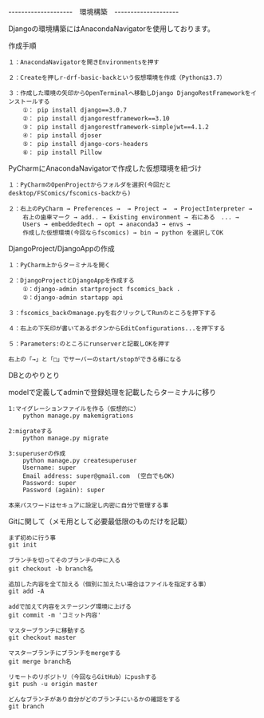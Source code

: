 --------------------　環境構築　--------------------

Djangoの環境構築にはAnacondaNavigatorを使用しております。


作成手順

    １：AnacondaNavigatorを開きEnvironmentsを押す
    
    ２：Createを押しr-drf-basic-backという仮想環境を作成（Pythonは3.7）
    
    ３：作成した環境の矢印からOpenTerminalへ移動しDjango DjangoRestFrameworkをインストールする
        ①： pip install django==3.0.7
        ②： pip install djangorestframework==3.10
        ③： pip install djangorestframework-simplejwt==4.1.2
        ④： pip install djoser
        ⑤： pip install django-cors-headers
        ⑥： pip install Pillow


PyCharmにAnacondaNavigatorで作成した仮想環境を紐づけ

    １：PyCharmのOpenProjectからフォルダを選択(今回だとdesktop/FSComics/fscomics-backから)
    
    ２：右上のPyCharm → Preferences →  → Project →  → ProjectInterpreter → 
        右上の歯車マーク → add.. → Existing environment → 右にある　... →
        Users → embeddedtech → opt → anaconda3 → envs →
        作成した仮想環境(今回ならfscomics) → bin → python を選択してOK
        
        
DjangoProject/DjangoAppの作成

    １：PyCharm上からターミナルを開く
    
    ２：DjangoProjectとDjangoAppを作成する
        ①：django-admin startproject fscomics_back .
        ②：django-admin startapp api
        
    ３：fscomics_backのmanage.pyを右クリックしてRunのところを押下する
    
    ４：右上の下矢印が書いてあるボタンからEditConfigurations...を押下する
    
    ５：Parameters:のところにrunserverと記載しOKを押す
    
    右上の「→」と「□」でサーバーのstart/stopができる様になる
    
    
DBとのやりとり

modelで定義してadminで登録処理を記載したらターミナルに移り

    1:マイグレーションファイルを作る（仮想的に）
        python manage.py makemigrations
    
    2:migrateする
        python manage.py migrate
        
    3:superuserの作成
        python manage.py createsuperuser
        Username: super
        Email address: super@gmail.com  (空白でもOK)
        Password: super
        Password (again): super
        
    本来パスワードはセキュアに設定し内密に自分で管理する事



Gitに関して（メモ用として必要最低限のものだけを記載）

    まず初めに行う事
    git init
    
    ブランチを切ってそのブランチの中に入る
    git checkout -b branch名
    
    追加した内容を全て加える（個別に加えたい場合はファイルを指定する事）
    git add -A
    
    addで加えて内容をステージング環境に上げる
    git commit -m 'コミット内容'
    
    マスターブランチに移動する
    git checkout master
    
    マスターブランチにブランチをmergeする
    git merge branch名
    
    リモートのリポジトリ（今回ならGitHub）にpushする
    git push -u origin master
    
    どんなブランチがあり自分がどのブランチにいるかの確認をする
    git branch
    
